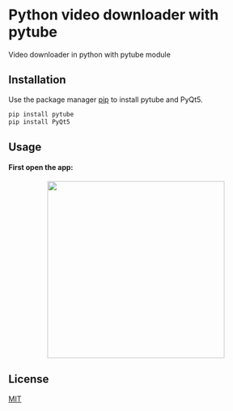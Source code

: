 # Python video downloader with pytube

Video downloader in python with pytube module

## Installation

Use the package manager [pip](https://pip.pypa.io/en/stable/) to install pytube and PyQt5.

```bash
pip install pytube
pip install PyQt5
```
## Usage
#### First open the app:
<p align="center">
  <img src="https://image.prntscr.com/image/AB4Iaz0vRB_djYw0OjSOgw.png" width="350">
</p>


## License
[MIT](https://choosealicense.com/licenses/mit/)
